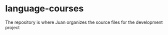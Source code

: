 # language-courses
The repository is where Juan organizes the source files for the development project
